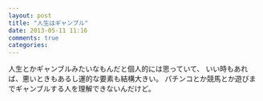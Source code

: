 ```yaml
---
layout: post
title: "人生はギャンブル"
date: 2013-05-11 11:16
comments: true
categories:
---
```


人生とかギャンブルみたいなもんだと個人的には思っていて、
いい時もあれば、悪いときもあるし運的な要素も結構大きい。
パチンコとか競馬とか遊びまでギャンブルする人を理解できないんだけど。
